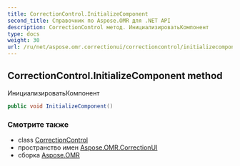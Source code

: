 ```yaml
---
title: CorrectionControl.InitializeComponent
second_title: Справочник по Aspose.OMR для .NET API
description: CorrectionControl метод. ИнициализироватьКомпонент
type: docs
weight: 30
url: /ru/net/aspose.omr.correctionui/correctioncontrol/initializecomponent/
---
```

## CorrectionControl.InitializeComponent method

ИнициализироватьКомпонент

```csharp
public void InitializeComponent()
```

### Смотрите также

* class [CorrectionControl](../)
* пространство имен [Aspose.OMR.CorrectionUI](../../correctioncontrol/)
* сборка [Aspose.OMR](../../../)


